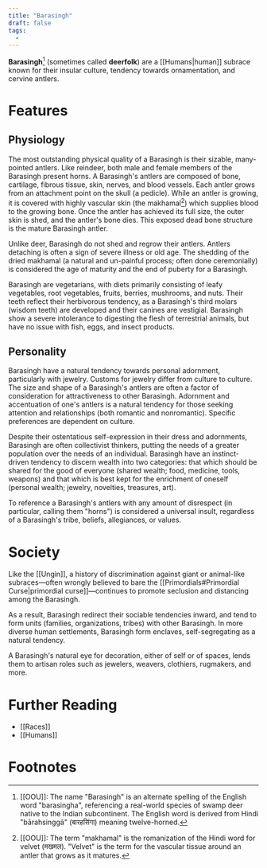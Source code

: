 ```yaml
---
title: "Barasingh"
draft: false
tags:
  - 
---
```


**Barasingh**[^bara] (sometimes called **deerfolk**) are a [[Humans|human]] subrace known for their insular culture, tendency towards ornamentation, and cervine antlers.

# Features
## Physiology
The most outstanding physical quality of a Barasingh is their sizable, many-pointed antlers. Like reindeer, both male and female members of the Barasingh present horns. A Barasingh's antlers are composed of bone, cartilage, fibrous tissue, skin, nerves, and blood vessels. Each antler grows from an attachment point on the skull (a pedicle). While an antler is growing, it is covered with highly vascular skin (the makhamal[^makh]) which supplies blood to the growing bone. Once the antler has achieved its full size, the outer skin is shed, and the antler's bone dies. This exposed dead bone structure is the mature Barasingh antler.

Unlike deer, Barasingh do not shed and regrow their antlers. Antlers detaching is often a sign of severe illness or old age. The shedding of the dried makhamal (a natural and un-painful process; often done ceremonially) is considered the age of maturity and the end of puberty for a Barasingh.

Barasingh are vegetarians, with diets primarily consisting of leafy vegetables, root vegetables, fruits, berries, mushrooms, and nuts. Their teeth reflect their herbivorous tendency, as a Barasingh's third molars (wisdom teeth) are developed and their canines are vestigial. Barasingh show a severe intolerance to digesting the flesh of terrestrial animals, but have no issue with fish, eggs, and insect products.

## Personality
Barasingh have a natural tendency towards personal adornment, particularly with jewelry. Customs for jewelry differ from culture to culture. The size and shape of a Barasingh's antlers are often a factor of consideration for attractiveness to other Barasingh. Adornment and accentuation of one's antlers is a natural tendency for those seeking attention and relationships (both romantic and nonromantic). Specific preferences are dependent on culture.

Despite their ostentatious self-expression in their dress and adornments, Barasingh are often collectivist thinkers, putting the needs of a greater population over the needs of an individual. Barasingh have an instinct-driven tendency to discern wealth into two categories: that which should be shared for the good of everyone (shared wealth; food, medicine, tools, weapons) and that which is best kept for the enrichment of oneself (personal wealth; jewelry, novelties, treasures, art). 

To reference a Barasingh's antlers with any amount of disrespect (in particular, calling them "horns") is considered a universal insult, regardless of a Barasingh's tribe, beliefs, allegiances, or values.

# Society
Like the [[Ungin]], a history of discrimination against giant or animal-like subraces—often wrongly believed to bare the [[Primordials#Primordial Curse|primordial curse]]—continues to promote seclusion and distancing among the Barasingh.

As a result, Barasingh redirect their sociable tendencies inward, and tend to form units (families, organizations, tribes) with other Barasingh. In more diverse human settlements, Barasingh form enclaves, self-segregating as a natural tendency. 

A Barasingh's natural eye for decoration, either of self or of spaces, lends them to artisan roles such as jewelers, weavers, clothiers, rugmakers, and more. 

# Further Reading
- [[Races]]
- [[Humans]]

# Footnotes
[^bara]: [[OOU]]: The name "Barasingh" is an alternate spelling of the English word "barasingha", referencing a real-world species of swamp deer native to the Indian subcontinent. The English word is derived from Hindi "bārahsinggā" (बारहसिंगा) meaning twelve-horned.

[^makh]: [[OOU]]: The term "makhamal" is the romanization of the Hindi word for velvet (मखमल). "Velvet" is the term for the vascular tissue around an antler that grows as it matures.